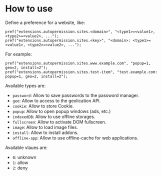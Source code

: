 # How to use

Define a preference for a website, like:

    pref("extensions.autopermission.sites.<domain>", "<type1>=<value1>, <type2>=<value2>, ...");
    pref("extensions.autopermission.sites.<key>", "<domain>: <type1>=<value1>, <type2>=<value2>, ...");

For example:

    pref("extensions.autopermission.sites.www.example.com", "popup=1, geo=2, install=2");
    pref("extensions.autopermission.sites.test-item", "test.example.com: popup=1, geo=2, install=2");

Available types are:

 * `password`: Allow to save passwords to the password manager.
 * `geo`: Allow to access to the geolication API.
 * `cookie`: Allow to store Cookie.
 * `popup`: Allow to open popup windows (ads, etc.)
 * `indexedDB`: Allow to use offline storages.
 * `fullscreen`: Allow to activate DOM fullscreen.
 * `image`: Allow to load image files.
 * `install`: Allow to install addons.
 * `offline-app`: Allow to use offline-cache for web applications.

Available vlaues are:

 * `0`: unknown
 * `1`: allow
 * `2`: deny

